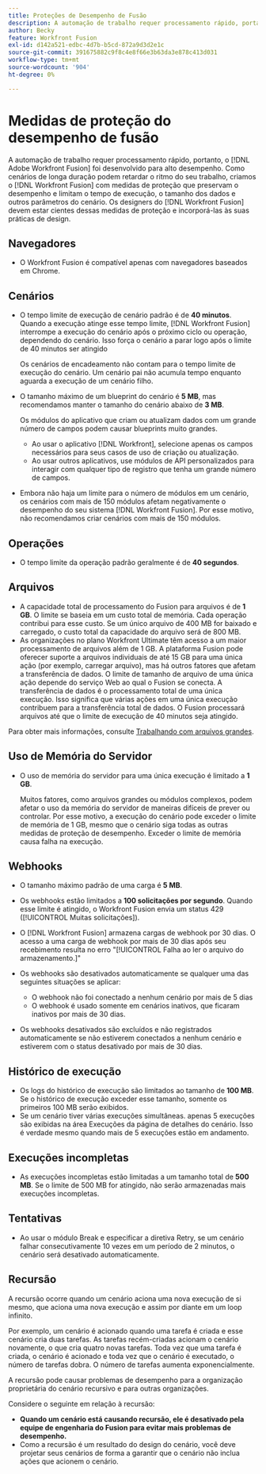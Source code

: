 ```yaml
---
title: Proteções de Desempenho de Fusão
description: A automação de trabalho requer processamento rápido, portanto, o  [!DNL Adobe Workfront Fusion]  foi projetado para alto desempenho. Como cenários de longa duração podem retardar o ritmo do seu trabalho, projetamos [!DNL Workfront Fusion] medidas de proteção que preservam o desempenho e limitam o tempo de execução, o tamanho dos dados e outros parâmetros do cenário. [!DNL Workfront Fusion] os designers devem estar cientes dessas medidas de proteção e incorporá-las às suas práticas de design.
author: Becky
feature: Workfront Fusion
exl-id: d142a521-edbc-4d7b-b5cd-872a9d3d2e1c
source-git-commit: 391675882c9f8c4e8f66e3b63da3e878c413d031
workflow-type: tm+mt
source-wordcount: '904'
ht-degree: 0%

---
```


# Medidas de proteção do desempenho de fusão

A automação de trabalho requer processamento rápido, portanto, o [!DNL Adobe Workfront Fusion] foi desenvolvido para alto desempenho. Como cenários de longa duração podem retardar o ritmo do seu trabalho, criamos o [!DNL Workfront Fusion] com medidas de proteção que preservam o desempenho e limitam o tempo de execução, o tamanho dos dados e outros parâmetros do cenário. Os designers do [!DNL Workfront Fusion] devem estar cientes dessas medidas de proteção e incorporá-las às suas práticas de design.

## Navegadores

* O Workfront Fusion é compatível apenas com navegadores baseados em Chrome.

## Cenários

* O tempo limite de execução de cenário padrão é de **40 minutos**. Quando a execução atinge esse tempo limite, [!DNL Workfront Fusion] interrompe a execução do cenário após o próximo ciclo ou operação, dependendo do cenário. Isso força o cenário a parar logo após o limite de 40 minutos ser atingido

  Os cenários de encadeamento não contam para o tempo limite de execução do cenário. Um cenário pai não acumula tempo enquanto aguarda a execução de um cenário filho.
* O tamanho máximo de um blueprint do cenário é **5 MB**, mas recomendamos manter o tamanho do cenário abaixo de **3 MB**.

  Os módulos do aplicativo que criam ou atualizam dados com um grande número de campos podem causar blueprints muito grandes.

   * Ao usar o aplicativo [!DNL Workfront], selecione apenas os campos necessários para seus casos de uso de criação ou atualização.
   * Ao usar outros aplicativos, use módulos de API personalizados para interagir com qualquer tipo de registro que tenha um grande número de campos.

* Embora não haja um limite para o número de módulos em um cenário, os cenários com mais de 150 módulos afetam negativamente o desempenho do seu sistema [!DNL Workfront Fusion]. Por esse motivo, não recomendamos criar cenários com mais de 150 módulos.

## Operações

* O tempo limite da operação padrão geralmente é de **40 segundos**.

<!--
* The operation timeout for calls to Adobe Workfront is **120 seconds**.
-->

## Arquivos

* A capacidade total de processamento do Fusion para arquivos é de **1 GB**. O limite se baseia em um custo total de memória. Cada operação contribui para esse custo. Se um único arquivo de 400 MB for baixado e carregado, o custo total da capacidade do arquivo será de 800 MB.
* As organizações no plano Workfront Ultimate têm acesso a um maior processamento de arquivos além de 1 GB. A plataforma Fusion pode oferecer suporte a arquivos individuais de até 15 GB para uma única ação (por exemplo, carregar arquivo), mas há outros fatores que afetam a transferência de dados. O limite de tamanho de arquivo de uma única ação depende do serviço Web ao qual o Fusion se conecta. A transferência de dados é o processamento total de uma única execução. Isso significa que várias ações em uma única execução contribuem para a transferência total de dados. O Fusion processará arquivos até que o limite de execução de 40 minutos seja atingido.

Para obter mais informações, consulte [Trabalhando com arquivos grandes](/help/workfront-fusion/references/scenarios/fusion-large-files.md).

## Uso de Memória do Servidor

* O uso de memória do servidor para uma única execução é limitado a **1 GB**.

  Muitos fatores, como arquivos grandes ou módulos complexos, podem afetar o uso da memória do servidor de maneiras difíceis de prever ou controlar. Por esse motivo, a execução do cenário pode exceder o limite de memória de 1 GB, mesmo que o cenário siga todas as outras medidas de proteção de desempenho. Exceder o limite de memória causa falha na execução.

## Webhooks

* O tamanho máximo padrão de uma carga é **5 MB**.
* Os webhooks estão limitados a **100 solicitações por segundo**. Quando esse limite é atingido, o Workfront Fusion envia um status 429 ([!UICONTROL Muitas solicitações]).
* O [!DNL Workfront Fusion] armazena cargas de webhook por 30 dias. O acesso a uma carga de webhook por mais de 30 dias após seu recebimento resulta no erro &quot;[!UICONTROL Falha ao ler o arquivo do armazenamento.]&quot;
* Os webhooks são desativados automaticamente se qualquer uma das seguintes situações se aplicar:

   * O webhook não foi conectado a nenhum cenário por mais de 5 dias
   * O webhook é usado somente em cenários inativos, que ficaram inativos por mais de 30 dias.

* Os webhooks desativados são excluídos e não registrados automaticamente se não estiverem conectados a nenhum cenário e estiverem com o status desativado por mais de 30 dias.

## Histórico de execução

* Os logs do histórico de execução são limitados ao tamanho de **100 MB**. Se o histórico de execução exceder esse tamanho, somente os primeiros 100 MB serão exibidos.
* Se um cenário tiver várias execuções simultâneas. apenas 5 execuções são exibidas na área Execuções da página de detalhes do cenário. Isso é verdade mesmo quando mais de 5 execuções estão em andamento.

## Execuções incompletas

* As execuções incompletas estão limitadas a um tamanho total de **500 MB**. Se o limite de 500 MB for atingido, não serão armazenadas mais execuções incompletas.

## Tentativas

* Ao usar o módulo Break e especificar a diretiva Retry, se um cenário falhar consecutivamente 10 vezes em um período de 2 minutos, o cenário será desativado automaticamente.

## Recursão

A recursão ocorre quando um cenário aciona uma nova execução de si mesmo, que aciona uma nova execução e assim por diante em um loop infinito.

Por exemplo, um cenário é acionado quando uma tarefa é criada e esse cenário cria duas tarefas. As tarefas recém-criadas acionam o cenário novamente, o que cria quatro novas tarefas. Toda vez que uma tarefa é criada, o cenário é acionado e toda vez que o cenário é executado, o número de tarefas dobra. O número de tarefas aumenta exponencialmente.

A recursão pode causar problemas de desempenho para a organização proprietária do cenário recursivo e para outras organizações.

Considere o seguinte em relação à recursão:

* **Quando um cenário está causando recursão, ele é desativado pela equipe de engenharia do Fusion para evitar mais problemas de desempenho.**
* Como a recursão é um resultado do design do cenário, você deve projetar seus cenários de forma a garantir que o cenário não inclua ações que acionem o cenário.

